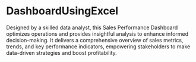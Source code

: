 # DashboardUsingExcel
Designed by a skilled data analyst, this Sales Performance Dashboard optimizes operations and provides insightful analysis to enhance informed decision-making. It delivers a comprehensive overview of sales metrics, trends, and key performance indicators, empowering stakeholders to make data-driven strategies and boost profitability.
